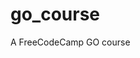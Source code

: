 # go_course

<!--
#field
Learning

#groups
Courses

#languages
Go

#frames and libs

-->

A FreeCodeCamp GO course

